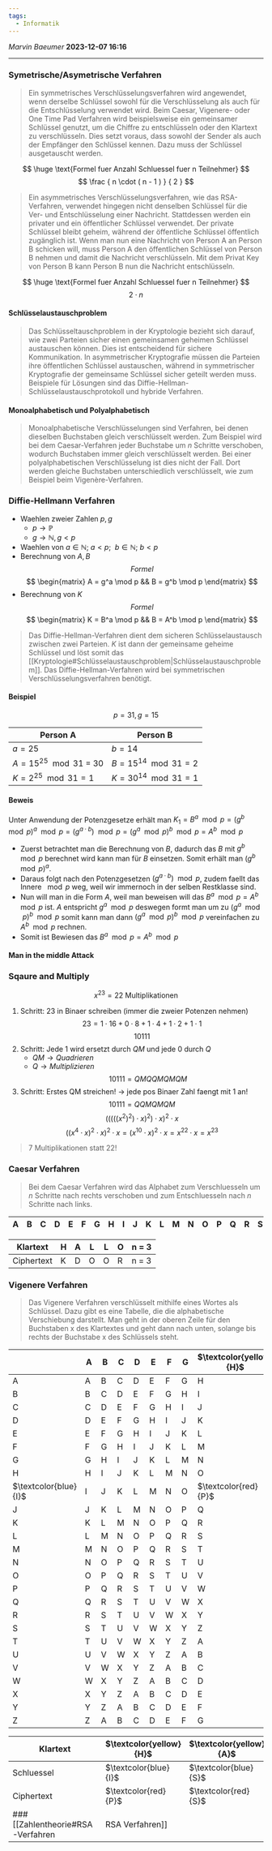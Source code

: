 ```yaml
---
tags:
  - Informatik
---
```

*Marvin Baeumer* **2023-12-07 16:16**

---
### Symetrische/Asymetrische Verfahren
> Ein symmetrisches Verschlüsselungsverfahren wird angewendet, wenn derselbe Schlüssel sowohl für die Verschlüsselung als auch für die Entschlüsselung verwendet wird. Beim Caesar, Vigenere- oder One Time Pad Verfahren wird beispielsweise ein gemeinsamer Schlüssel genutzt, um die Chiffre zu entschlüsseln oder den Klartext zu verschlüsseln. Dies setzt voraus, dass sowohl der Sender als auch der Empfänger den Schlüssel kennen. Dazu muss der Schlüssel ausgetauscht werden.

$$
\huge \text{Formel fuer Anzahl Schluessel fuer n Teilnehmer}
$$
$$
\frac
{
n \cdot ( n - 1 )
}
{
2
}
$$

> Ein asymmetrisches Verschlüsselungsverfahren, wie das RSA-Verfahren, verwendet hingegen nicht denselben Schlüssel für die Ver- und Entschlüsselung einer Nachricht. Stattdessen werden ein privater und ein öffentlicher Schlüssel verwendet. Der private Schlüssel bleibt geheim, während der öffentliche Schlüssel öffentlich zugänglich ist. Wenn man nun eine Nachricht von Person A an Person B schicken will, muss Person A den öffentlichen Schlüssel von Person B nehmen und damit die Nachricht verschlüsseln. Mit dem Privat Key von Person B kann Person B nun die Nachricht entschlüsseln.

$$
\huge \text{Formel fuer Anzahl Schluessel fuer n Teilnehmer}
$$
$$
2 \cdot n
$$
#### Schlüsselaustauschproblem
> Das Schlüsseltauschproblem in der Kryptologie bezieht sich darauf, wie zwei Parteien sicher einen gemeinsamen geheimen Schlüssel austauschen können. Dies ist entscheidend für sichere Kommunikation. In asymmetrischer Kryptografie müssen die Parteien ihre öffentlichen Schlüssel austauschen, während in symmetrischer Kryptografie der gemeinsame Schlüssel sicher geteilt werden muss. Beispiele für Lösungen sind das Diffie-Hellman-Schlüsselaustauschprotokoll und hybride Verfahren.

#### Monoalphabetisch und Polyalphabetisch 
> Monoalphabetische Verschlüsselungen sind Verfahren, bei denen dieselben Buchstaben gleich verschlüsselt werden. Zum Beispiel wird bei dem Caesar-Verfahren jeder Buchstabe um $n$ Schritte verschoben, wodurch Buchstaben immer gleich verschlüsselt werden. Bei einer polyalphabetischen Verschlüsselung ist dies nicht der Fall. Dort werden gleiche Buchstaben unterschiedlich verschlüsselt, wie zum Beispiel beim Vigenère-Verfahren.
### Diffie-Hellmann Verfahren
- Waehlen zweier Zahlen $p,g$
	- $p \rightarrow \mathbb{P}$
	- $g \rightarrow \mathbb{N}, g < p$ 
- Waehlen von $a \in \mathbb{N}; ~ a < p; ~~ b \in \mathbb{N}; ~ b < p$
- Berechnung von $A, B$ 
$$
Formel
$$
$$
\begin{matrix}
A = g^a \mod p && B = g^b \mod p
\end{matrix}
$$
- Berechnung von $K$
$$
Formel
$$
$$
\begin{matrix}
K = B^a \mod p && B = A^b \mod p
\end{matrix}
$$
> Das Diffie-Hellman-Verfahren dient dem sicheren Schlüsselaustausch zwischen zwei Parteien. $K$ ist dann der gemeinsame geheime Schlüssel und löst somit das [[Kryptologie#Schlüsselaustauschproblem|Schlüsselaustauschproblem]]. Das Diffie-Hellman-Verfahren wird bei symmetrischen Verschlüsselungsverfahren benötigt.
#### Beispiel
$$
p = 31, 
g = 15
$$

| Person A                   | Person B                  |
| -------------------------- | ------------------------- |
| $a = 25$                   | $b = 14$                  |
| $A = 15^{25} \mod 31$ = 30 | $B = 15^{14} \mod 31 = 2$ |
| $K = 2^{25} \mod 31 = 1$   | $K = 30^{14} \mod 31 = 1$ |
#### Beweis
Unter Anwendung der Potenzgesetze erhält man $K_1 = B^a \mod p = (g^b \mod p)^a \mod p = (g^{a \cdot b}) \mod p = (g^a \mod p)^b \mod p = A^b \mod p$
- Zuerst betrachtet man die Berechnung von $B$, dadurch das $B$ mit $g^b \mod p$ berechnet wird kann man für $B$ einsetzen. Somit erhält man $(g^b \mod p)^a$.
- Daraus folgt nach den Potenzgesetzen $(g^{a \cdot b}) \mod p$, zudem faellt das Innere $\mod p$ weg, weil wir immernoch in der selben Restklasse sind.
- Nun will man in die Form $A$, weil man beweisen will das $B^a \mod p = A^b \mod p$ ist. $A$ entspricht $g^a \mod p$ deswegen formt man um zu $(g^a \mod p)^b \mod p$ somit kann man dann $(g^a \mod p)^b \mod p$ vereinfachen zu $A^b \mod p$ rechnen.
- Somit ist Bewiesen das $B^a \mod p = A^b \mod p$
#### Man in the middle Attack

### Sqaure and Multiply 
$$
x^{23} = 22 ~ \text{Multiplikationen}
$$
1. Schritt: 23 in Binaer schreiben (immer die zweier Potenzen nehmen)
$$
23 = 1 \cdot 16 + 0 \cdot 8 + 1 \cdot 4 + 1 \cdot 2 + 1 \cdot 1
$$
$$
10111
$$
2. Schritt: Jede 1 wird ersetzt durch $QM$ und jede $0$ durch $Q$
	- $QM \rightarrow Quadrieren$
	- $Q \rightarrow Multiplizieren$
$$
10111 = QMQQMQMQM
$$
3. Schritt: Erstes QM streichen! $\rightarrow$ jede pos Binaer Zahl faengt mit 1 an!
$$
10111 = QQMQMQM
$$
$$
(((((x^2)^2) \cdot x)^2)\cdot x)^2 \cdot x
$$
$$
((x^4 \cdot x)^2 \cdot x)^2 \cdot x = (x^{10} \cdot x)^2 \cdot x = x^{22} \cdot x = x^{23}
$$
> 7 Multiplikationen statt 22!
### Caesar Verfahren
> Bei dem Caesar Verfahren wird das Alphabet zum Verschluesseln um $n$ Schritte nach rechts verschoben und zum Entschluesseln nach $n$ Schritte nach links. 

| A | B | C | D | E | F | G | H | I | J | K | L | M | N | O | P | Q | R | S | T | U | V | W | X | Y | Z |
|---|---|---|---|---|---|---|---|---|---|---|---|---|---|---|---|---|---|---|---|---|---|---|---|---|---|

| Klartext   | H   | A   | L   | L   | O   | n = 3 |
| ---------- | --- | --- | --- | --- | --- |-------|
| Ciphertext | K   | D   | O   | O   | R   | n = 3 |
### Vigenere Verfahren
> Das Vigenere Verfahren verschlüsselt mithilfe eines Wortes als Schlüssel. Dazu gibt es eine Tabelle, die die alphabetische Verschiebung darstellt. Man geht in der oberen Zeile für den Buchstaben x des Klartextes und geht dann nach unten, solange bis rechts der Buchstabe x des Schlüssels steht.

|   | A | B | C | D | E | F | G | $\textcolor{yellow}{H}$| I | J | K | L | M | N | O | P | Q | R | S | T | U | V | W | X | Y | Z |
|---|---|---|---|---|---|---|---|---|---|---|---|---|---|---|---|---|---|---|---|---|---|---|---|---|---|---|
| A | A | B | C | D | E | F | G | H | I | J | K | L | M | N | O | P | Q | R | S | T | U | V | W | X | Y | Z |
| B | B | C | D | E | F | G | H | I | J | K | L | M | N | O | P | Q | R | S | T | U | V | W | X | Y | Z | A |
| C | C | D | E | F | G | H | I | J | K | L | M | N | O | P | Q | R | S | T | U | V | W | X | Y | Z | A | B |
| D | D | E | F | G | H | I | J | K | L | M | N | O | P | Q | R | S | T | U | V | W | X | Y | Z | A | B | C |
| E | E | F | G | H | I | J | K | L | M | N | O | P | Q | R | S | T | U | V | W | X | Y | Z | A | B | C | D |
| F | F | G | H | I | J | K | L | M | N | O | P | Q | R | S | T | U | V | W | X | Y | Z | A | B | C | D | E |
| G | G | H | I | J | K | L | M | N | O | P | Q | R | S | T | U | V | W | X | Y | Z | A | B | C | D | E | F |
| H | H | I | J | K | L | M | N | O | P | Q | R | S | T | U | V | W | X | Y | Z | A | B | C | D | E | F | G |
| $\textcolor{blue}{I}$ | I | J | K | L | M | N | O | $\textcolor{red}{P}$ | Q | R | S | T | U | V | W | X | Y | Z | A | B | C | D | E | F | G | H |
| J | J | K | L | M | N | O | P | Q | R | S | T | U | V | W | X | Y | Z | A | B | C | D | E | F | G | H | I |
| K | K | L | M | N | O | P | Q | R | S | T | U | V | W | X | Y | Z | A | B | C | D | E | F | G | H | I | J |
| L | L | M | N | O | P | Q | R | S | T | U | V | W | X | Y | Z | A | B | C | D | E | F | G | H | I | J | K |
| M | M | N | O | P | Q | R | S | T | U | V | W | X | Y | Z | A | B | C | D | E | F | G | H | I | J | K | L |
| N | N | O | P | Q | R | S | T | U | V | W | X | Y | Z | A | B | C | D | E | F | G | H | I | J | K | L | M |
| O | O | P | Q | R | S | T | U | V | W | X | Y | Z | A | B | C | D | E | F | G | H | I | J | K | L | M | N |
| P | P | Q | R | S | T | U | V | W | X | Y | Z | A | B | C | D | E | F | G | H | I | J | K | L | M | N | O |
| Q | Q | R | S | T | U | V | W | X | Y | Z | A | B | C | D | E | F | G | H | I | J | K | L | M | N | O | P |
| R | R | S | T | U | V | W | X | Y | Z | A | B | C | D | E | F | G | H | I | J | K | L | M | N | O | P | Q |
| S | S | T | U | V | W | X | Y | Z | A | B | C | D | E | F | G | H | I | J | K | L | M | N | O | P | Q | R |
| T | T | U | V | W | X | Y | Z | A | B | C | D | E | F | G | H | I | J | K | L | M | N | O | P | Q | R | S |
| U | U | V | W | X | Y | Z | A | B | C | D | E | F | G | H | I | J | K | L | M | N | O | P | Q | R | S | T |
| V | V | W | X | Y | Z | A | B | C | D | E | F | G | H | I | J | K | L | M | N | O | P | Q | R | S | T | U |
| W | W | X | Y | Z | A | B | C | D | E | F | G | H | I | J | K | L | M | N | O | P | Q | R | S | T | U | V |
| X | X | Y | Z | A | B | C | D | E | F | G | H | I | J | K | L | M | N | O | P | Q | R | S | T | U | V | W |
| Y | Y | Z | A | B | C | D | E | F | G | H | I | J | K | L | M | N | O | P | Q | R | S | T | U | V | W | X |
| Z | Z | A | B | C | D | E | F | G | H | I | J | K | L | M | N | O | P | Q | R | S | T | U | V | W | X | Y |


| Klartext   | $\textcolor{yellow}{H}$   | $\textcolor{yellow}{A}$    | $\textcolor{yellow}{L}$    | $\textcolor{yellow}{L}$    | $\textcolor{yellow}{O}$   | n = IST |
| ---------- | --- | --- | --- | --- | --- | ------- |
| Schluessel | $\textcolor{blue}{I}$   | $\textcolor{blue}{S}$   | $\textcolor{blue}{T}$   | $\textcolor{blue}{I}$   | $\textcolor{blue}{T}$   | n = IST |
| Ciphertext | $\textcolor{red}{P}$   | $\textcolor{red}{S}$   | $\textcolor{red}{E}$  | $\textcolor{red}{T}$    | $\textcolor{red}{G}$    | n = IST |      
### [[Zahlentheorie#RSA-Verfahren|RSA Verfahren]]


